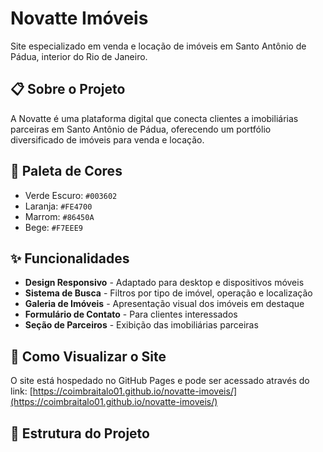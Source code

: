 # Novatte Imóveis

Site especializado em venda e locação de imóveis em Santo Antônio de Pádua, interior do Rio de Janeiro.

## 📋 Sobre o Projeto

A Novatte é uma plataforma digital que conecta clientes a imobiliárias parceiras em Santo Antônio de Pádua, oferecendo um portfólio diversificado de imóveis para venda e locação.

## 🎨 Paleta de Cores

- Verde Escuro: `#003602`
- Laranja: `#FE4700`
- Marrom: `#86450A`
- Bege: `#F7EEE9`

## ✨ Funcionalidades

- **Design Responsivo** - Adaptado para desktop e dispositivos móveis
- **Sistema de Busca** - Filtros por tipo de imóvel, operação e localização
- **Galeria de Imóveis** - Apresentação visual dos imóveis em destaque
- **Formulário de Contato** - Para clientes interessados
- **Seção de Parceiros** - Exibição das imobiliárias parceiras

## 🚀 Como Visualizar o Site

O site está hospedado no GitHub Pages e pode ser acessado através do link:
[https://coimbraitalo01.github.io/novatte-imoveis/](https://coimbraitalo01.github.io/novatte-imoveis/)

## 📁 Estrutura do Projeto
